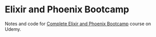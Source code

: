 # Elixir and Phoenix Bootcamp

Notes and code for [Complete Elixir and Phoenix Bootcamp](https://www.udemy.com/the-complete-elixir-and-phoenix-bootcamp-and-tutorial/) course on Udemy.
